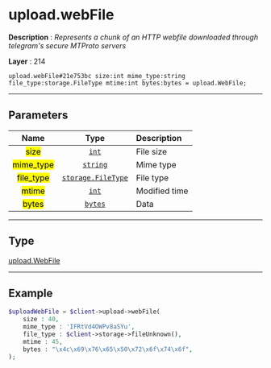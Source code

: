# upload.webFile

**Description** : *Represents a chunk of an HTTP webfile downloaded through telegram&#039;s secure MTProto servers*

**Layer** : 214

```tl
upload.webFile#21e753bc size:int mime_type:string file_type:storage.FileType mtime:int bytes:bytes = upload.WebFile;
```

---

## Parameters

| Name | Type | Description |
| :---: | :---: | :--- |
| <mark>size</mark> | [`int`](type/int) | File size |
| <mark>mime_type</mark> | [`string`](type/string) | Mime type |
| <mark>file_type</mark> | [`storage.FileType`](type/storage.FileType) | File type |
| <mark>mtime</mark> | [`int`](type/int) | Modified time |
| <mark>bytes</mark> | [`bytes`](type/bytes) | Data |

---

## Type

[upload.WebFile](type/upload.WebFile)

---

## Example

```php
$uploadWebFile = $client->upload->webFile(
	size : 40,
	mime_type : 'IFRtVd4OWPv8aSYu',
	file_type : $client->storage->fileUnknown(),
	mtime : 45,
	bytes : "\x4c\x69\x76\x65\x50\x72\x6f\x74\x6f",
);
```